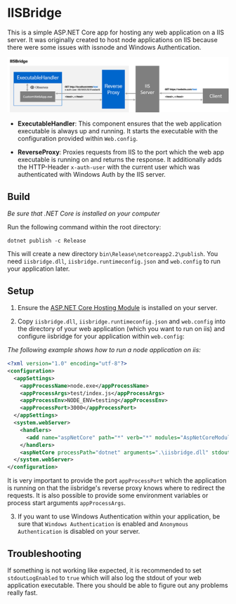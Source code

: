 # IISBridge

This is a simple ASP.NET Core app for hosting any web application on a IIS server.
It was originally created to host node applications on IIS because there were some issues with issnode and Windows Authentication.

![IIS Bridge](/doc/iisbridge.png)

* **ExecutableHandler**: This component ensures that the web application executable is always up and running. It starts the executable with the configuration provided within `Web.config`.

* **ReverseProxy**: Proxies requests from IIS to the port which the web app executable is running on and returns the response. It additionally adds the HTTP-Header `x-auth-user` with the current user which was authenticated with Windows Auth by the IIS server.

## Build

*Be sure that .NET Core is installed on your computer*

Run the following command within the root directory:
```
dotnet publish -c Release
```

This will create a new directory `bin\Release\netcoreapp2.2\publish`.
You need `iisbridge.dll`, `iisbridge.runtimeconfig.json` and `web.config` to run your application later.

## Setup

1. Ensure the [ASP.NET Core Hosting Module](https://docs.microsoft.com/en-us/aspnet/core/host-and-deploy/iis/?view=aspnetcore-2.2#install-the-net-core-hosting-bundle) is installed on your server.

2. Copy `iisbridge.dll`, `iisbridge.runtimeconfig.json` and `web.config` into the directory of your web application (which you want to run on iis) and configure iisbridge for your application within `web.config`:

*The following example shows how to run a node application on iis:*
```xml
<?xml version="1.0" encoding="utf-8"?>
<configuration>
  <appSettings>
    <appProcessName>node.exe</appProcessName>
    <appProcessArgs>test/index.js</appProcessArgs>
    <appProcessEnv>NODE_ENV=testing</appProcessEnv>
    <appProcessPort>3000</appProcessPort>
  </appSettings>
  <system.webServer>
    <handlers>
      <add name="aspNetCore" path="*" verb="*" modules="AspNetCoreModuleV2" resourceType="Unspecified" />
    </handlers>
    <aspNetCore processPath="dotnet" arguments=".\iisbridge.dll" stdoutLogEnabled="false" stdoutLogFile=".\logs\stdout" hostingModel="InProcess" />
  </system.webServer>
</configuration>
```

It is very important to provide the port `appProcessPort` which the application is running on that the iisbridge's reverse proxy knows where to redirect the requests.
It is also possible to provide some environment variables or process start arguments `appProcessArgs`.

3. If you want to use Windows Authentication within your application, be sure that `Windows Authentication` is enabled and `Anonymous Authentication` is disabled on your server.

## Troubleshooting

If something is not working like expected, it is recommended to set `stdoutLogEnabled` to `true` which will also log the stdout of your web application executable. There you should be able to figure out any problems really fast.
